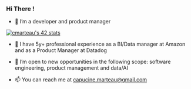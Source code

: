 ### Hi There !

- 🌱 I’m a developer and product manager

[![cmarteau's 42 stats](https://badge42.vercel.app/api/v2/cl69fnb3b000609mk8t5r1mgi/stats?cursusId=21&coalitionId=12)](https://github.com/JaeSeoKim/badge42)

- 🔭 I have 5y+ professional experience as a BI/Data manager at Amazon and as a Product Manager at Datadog

- 👯 I’m open to new opportunities in the following scope: software engineering, product management and data/AI 

- 📫 You can reach me at capucine.marteau@gmail.com
